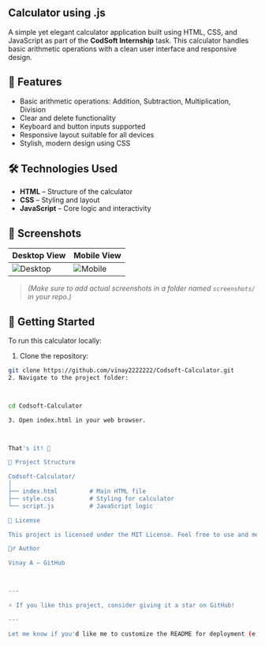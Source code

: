 ## Calculator using .js

A simple yet elegant calculator application built using HTML, CSS, and JavaScript as part of the **CodSoft Internship** task. This calculator handles basic arithmetic operations with a clean user interface and responsive design.

## 🧮 Features

- Basic arithmetic operations: Addition, Subtraction, Multiplication, Division
- Clear and delete functionality
- Keyboard and button inputs supported
- Responsive layout suitable for all devices
- Stylish, modern design using CSS

## 🛠️ Technologies Used

- **HTML** – Structure of the calculator
- **CSS** – Styling and layout
- **JavaScript** – Core logic and interactivity

## 📸 Screenshots

| Desktop View | Mobile View |
|--------------|-------------|
| ![Desktop](screenshots/desktop.png) | ![Mobile](screenshots/mobile.png) |

> *(Make sure to add actual screenshots in a folder named `screenshots/` in your repo.)*

## 🚀 Getting Started

To run this calculator locally:

1. Clone the repository:

```bash
git clone https://github.com/vinay2222222/Codsoft-Calculator.git
2. Navigate to the project folder:



cd Codsoft-Calculator

3. Open index.html in your web browser.



That's it! 🎉

📂 Project Structure

Codsoft-Calculator/
│
├── index.html         # Main HTML file
├── style.css          # Styling for calculator
└── script.js          # JavaScript logic

📄 License

This project is licensed under the MIT License. Feel free to use and modify it for personal or educational purposes.

🙋‍♂️ Author

Vinay A – GitHub



---

⭐ If you like this project, consider giving it a star on GitHub!

---

Let me know if you'd like me to customize the README for deployment (e.g., GitHub Pages), or add advanced features like dark mode toggle, scientific calculator functions, or unit tests.
